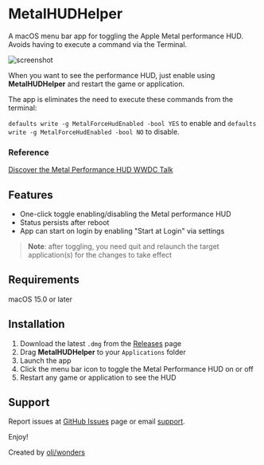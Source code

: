 # MetalHUDHelper

A macOS menu bar app for toggling the Apple Metal performance HUD. Avoids having to execute a command via the Terminal.

![screenshot](images/metalhudhelper.png)

When you want to see the performance HUD, just enable using **MetalHUDHelper** and restart the game or application. 

The app is eliminates the need to execute these commands from the terminal:

`defaults write -g MetalForceHudEnabled -bool YES` to enable and `defaults write -g MetalForceHudEnabled -bool NO` to disable.

### Reference

[Discover the Metal Performance HUD WWDC Talk](https://developer.apple.com/videos/play/tech-talks/110339)

## Features

- One-click toggle enabling/disabling the Metal performance HUD
- Status persists after reboot
- App can start on login by enabling "Start at Login" via settings

> **Note**: after toggling, you need quit and relaunch the target application(s) for the changes to take effect

## Requirements

macOS 15.0 or later

## Installation

1. Download the latest `.dmg` from the [Releases](https://github.com/oliwonders/MetalHUDHelper/releases) page
2. Drag **MetalHUDHelper** to your `Applications` folder
3. Launch the app
4. Click the menu bar icon to toggle the Metal Performance HUD on or off
5. Restart any game or application to see the HUD

## Support

Report issues at [GitHub Issues](https://github.com/oliwonders/MetalHUDHelper/issues) page or email [support](mailto:support@oliwonders.com).

Enjoy!

Created by [oli/wonders](https://oliwonders.com)
